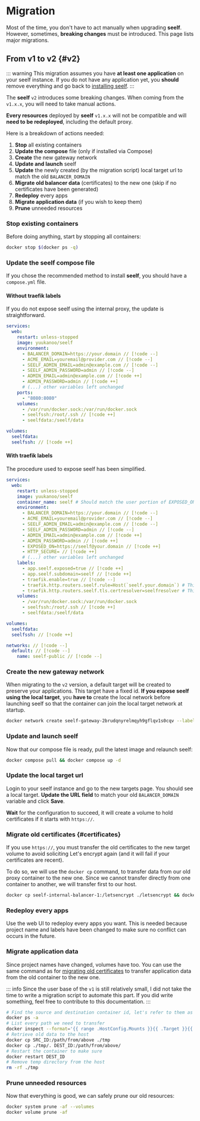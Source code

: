 # Migration

Most of the time, you don't have to act manually when upgrading **seelf**. However, sometimes, **breaking changes** must be introduced. This page lists major migrations.

## From v1 to v2 {#v2}

::: warning
This migration assumes you have **at least one application** on your seelf instance. If you do not have any application yet, you **should** remove everything and go back to [installing seelf](/guide/installation).
:::

The **seelf** `v2` introduces some breaking changes. When coming from the `v1.x.x`, you will need to take manual actions.

**Every resources** deployed by **seelf** `v1.x.x` will not be compatible and will **need to be redeployed**, including the default proxy.

Here is a breakdown of actions needed:

1. **Stop** all existing containers
1. **Update the compose** file (only if installed via Compose)
1. **Create** the new gateway network
1. **Update and launch** seelf
1. **Update** the newly created (by the migration script) local target url to match the old `BALANCER_DOMAIN`
1. **Migrate old balancer data** (certificates) to the new one (skip if no certificates have been generated)
1. **Redeploy** every apps
1. **Migrate application data** (if you wish to keep them)
1. **Prune** unneeded resources

### Stop existing containers

Before doing anything, start by stopping all containers:

```sh
docker stop $(docker ps -q)
```

### Update the seelf compose file

If you chose the recommended method to install **seelf**, you should have a `compose.yml` file.

#### Without traefik labels

If you do not expose seelf using the internal proxy, the update is straightforward.

```yml
services:
  web:
    restart: unless-stopped
    image: yuukanoo/seelf
    environment:
      - BALANCER_DOMAIN=https://your.domain // [!code --]
      - ACME_EMAIL=youremail@provider.com // [!code --]
      - SEELF_ADMIN_EMAIL=admin@example.com // [!code --]
      - SEELF_ADMIN_PASSWORD=admin // [!code --]
      - ADMIN_EMAIL=admin@example.com // [!code ++]
      - ADMIN_PASSWORD=admin // [!code ++]
      # (...) other variables left unchanged
    ports:
      - "8080:8080"
    volumes:
      - /var/run/docker.sock:/var/run/docker.sock
      - seelfssh:/root/.ssh // [!code ++]
      - seelfdata:/seelf/data

volumes:
  seelfdata:
  seelfssh: // [!code ++]
```

#### With traefik labels

The procedure used to expose seelf has been simplified.

```yml
services:
  web:
    restart: unless-stopped
    image: yuukanoo/seelf
    container_name: seelf # Should match the user portion of EXPOSED_ON when exposing seelf using a local target // [!code ++]
    environment:
      - BALANCER_DOMAIN=https://your.domain // [!code --]
      - ACME_EMAIL=youremail@provider.com // [!code --]
      - SEELF_ADMIN_EMAIL=admin@example.com // [!code --]
      - SEELF_ADMIN_PASSWORD=admin // [!code --]
      - ADMIN_EMAIL=admin@example.com // [!code ++]
      - ADMIN_PASSWORD=admin // [!code ++]
      - EXPOSED_ON=https://seelf@your.domain // [!code ++]
      - HTTP_SECURE= // [!code ++]
      # (...) other variables left unchanged
    labels:
      - app.seelf.exposed=true // [!code ++]
      - app.seelf.subdomain=seelf // [!code ++]
      - traefik.enable=true // [!code --]
      - traefik.http.routers.seelf.rule=Host(`seelf.your.domain`) # This line can be removed AFTER the migration
      - traefik.http.routers.seelf.tls.certresolver=seelfresolver # This line can be removed AFTER the migration
    volumes:
      - /var/run/docker.sock:/var/run/docker.sock
      - seelfssh:/root/.ssh // [!code ++]
      - seelfdata:/seelf/data

volumes:
  seelfdata:
  seelfssh: // [!code ++]

networks: // [!code --]
  default: // [!code --]
    name: seelf-public // [!code --]
```

### Create the new gateway network

When migrating to the `v2` version, a default target will be created to preserve your applications. This target have a fixed id. **If you expose seelf using the local target**, you **have to** create the local network before launching seelf so that the container can join the local target network at startup.

```sh
docker network create seelf-gateway-2brudqnyrelmqyh9gflqv1s0cqv --label com.docker.compose.network=default --label com.docker.compose.project=seelf-internal-2brudqnyrelmqyh9gflqv1s0cqv --label app.seelf.target=2bRUdQnyRELMqyh9gFLQV1s0cqv
```

### Update and launch seelf

Now that our compose file is ready, pull the latest image and relaunch seelf:

```sh
docker compose pull && docker compose up -d
```

### Update the local target url

Login to your seelf instance and go to the new targets page. You should see a local target. **Update the URL field** to match your old `BALANCER_DOMAIN` variable and click **Save**.

**Wait** for the configuration to succeed, it will create a volume to hold certificates if it starts with `https://`.

### Migrate old certificates {#certificates}

If you use `https://`, you must transfer the old certificates to the new target volume to avoid soliciting Let's encrypt again (and it will fail if your certificates are recent).

To do so, we will use the `docker cp` command, to transfer data from our old proxy container to the new one. Since we cannot transfer directly from one container to another, we will transfer first to our host.

```sh
docker cp seelf-internal-balancer-1:/letsencrypt ./letsencrypt && docker cp ./letsencrypt/. seelf-internal-2brudqnyrelmqyh9gflqv1s0cqv-proxy-1:/letsencrypt/ && rm -rf ./letsencrypt/
```

### Redeploy every apps

Use the web UI to redeploy every apps you want. This is needed because project name and labels have been changed to make sure no conflict can occurs in the future.

### Migrate application data

Since project names have changed, volumes have too. You can use the same command as for [migrating old certificates](#certificates) to transfer application data from the old container to the new one.

::: info
Since the user base of the `v1` is still relatively small, I did not take the time to write a migration script to automate this part. If you did write something, feel free to contribute to this documentation.
:::

```sh
# Find the source and destination container id, let's refer to them as SRC_ID and DEST_ID
docker ps -a
# List every path we need to transfer
docker inspect --format='{{ range .HostConfig.Mounts }}{{ .Target }}{{ end }}'  SRC_ID
# Retrieve old data to the host
docker cp SRC_ID:/path/from/above ./tmp
docker cp ./tmp/. DEST_ID:/path/from/above/
# Restart the container to make sure
docker restart DEST_ID
# Remove temp directory from the host
rm -rf ./tmp
```

### Prune unneeded resources

Now that everything is good, we can safely prune our old resources:

```sh
docker system prune -af --volumes
docker volume prune -af
```
